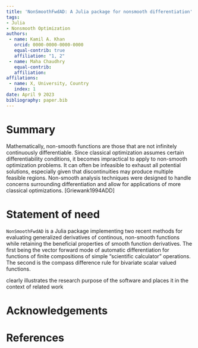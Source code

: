 ```yaml
---
title: 'NonSmoothFwdAD: A Julia package for nonsmooth differentiation'
tags: 
- Julia
- Nonsmooth Optimization
authors:
 - name: Kamil A. Khan
   orcid: 0000-0000-0000-0000
   equal-contrib: true
   affiliation: "1, 2"
 - name: Maha Chaudhry
   equal-contrib: 
   affiliation: 
affilations: 
 - name: X, University, Country
   index: 1
date: April 9 2023
bibliography: paper.bib
---
```


# Summary

Mathematically, non-smooth functions are those that are not infinitely continuously differentiable. Since classical optimization assumes certain differentiability conditions, it becomes impractical to apply to non-smooth optimization problems. It can often be infeasible to exhaust all potential solutions, especially given that discontinuities may produce multiple feasible regions. Non-smooth analysis techniques were designed to handle concerns surrounding differentiation and allow for applications of more classical optimizations. [Griewank1994ADD]

# Statement of need

`NonSmoothFwdAD` is a Julia package implementing two recent methods for evaluating generalized derivatives of continous, non-smooth functions while retaining the beneficial properties of smooth function derivatives. The first being the vector forward mode of automatic differentiation for functions of finite compositions of simple “scientific calculator” operations. The second is the compass difference rule for bivariate scalar valued functions. 

clearly illustrates the research purpose of the software and places it in the context of related work

# Acknowledgements 

# References
